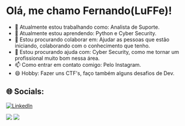 # Olá, me chamo Fernando(LuFFe)!


- 🔭 Atualmente estou trabalhando como: Analista de Suporte.
- 🌱 Atualmente estou aprendendo: Python e Cyber Security.
- 👯 Estou procurando colaborar em: Ajudar as pessoas que estão iniciando, colaborando com o conhecimento que tenho.
- 🤔 Estou procurando ajuda com: Cyber Security, como me tornar um profissional muito bom nessa área.
- 📫 Como entrar em contato comigo: Pelo Instagram.
- 😄 Hobby: Fazer uns CTF's, faço também alguns desafios de Dev.

## 🌐 Socials:
[![LinkedIn](https://img.shields.io/badge/LinkedIn-%230077B5.svg?logo=linkedin&logoColor=white)](https://linkedin.com/in/https://www.linkedin.com/in/gabriel-miranda-1b9961203/) 

<div>
  <a href="https://github.com/lufffe">
    
  <a href="https://www.instagram.com/i_am_luff3/" target="_blank"><img src="https://img.shields.io/badge/-Instagram-%23E4405F?style=for-the-badge&logo=instagram&logoColor=white" target="_blank"></a>
  <a href="https://www.linkedin.com/in/fernando-costa-8271751bb/" target="_blank"><img src="https://img.shields.io/badge/-LinkedIn-%230077B5?style=for-the-badge&logo=linkedin&logoColor=white" target="_blank"></a> 
    
</div>
